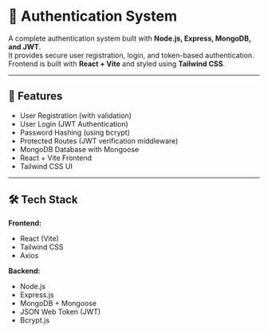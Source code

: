 # 🔐 Authentication System

A complete authentication system built with **Node.js, Express, MongoDB, and JWT**.  
It provides secure user registration, login, and token-based authentication.  
Frontend is built with **React + Vite** and styled using **Tailwind CSS**.

---

## 🚀 Features
- User Registration (with validation)
- User Login (JWT Authentication)
- Password Hashing (using bcrypt)
- Protected Routes (JWT verification middleware)
- MongoDB Database with Mongoose
- React + Vite Frontend
- Tailwind CSS UI

---

## 🛠️ Tech Stack
**Frontend:**
- React (Vite)
- Tailwind CSS  
- Axios  

**Backend:**
- Node.js
- Express.js
- MongoDB + Mongoose
- JSON Web Token (JWT)
- Bcrypt.js  
